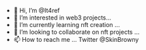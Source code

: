 - 👋 Hi, I’m @It4ref
- 👀 I’m interested in web3 projects...
- 🌱 I’m currently learning nft creation ...
- 💞️ I’m looking to collaborate on nft projects ...
- 📫 How to reach me ... Twitter @SkinBrowny

<!---
It4ref/It4ref is a ✨ special ✨ repository because its `README.md` (this file) appears on your GitHub profile.
You can click the Preview link to take a look at your changes.
--->
